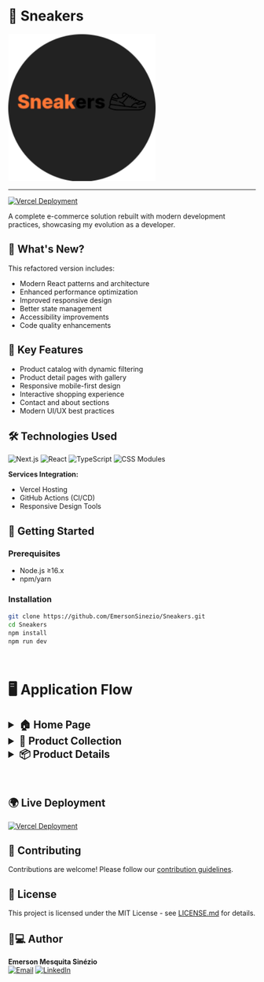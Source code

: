# 🚀 Sneakers

<img src="Readme/SneakersLogo.png" width="300" alt="Sneakers Logo"/>

---

[![Vercel Deployment](https://img.shields.io/badge/Deployed_on-Vercel-black?style=for-the-badge&logo=vercel)](https://sneakers-opal-alpha.vercel.app)

A complete e-commerce solution rebuilt with modern development practices, showcasing my evolution as a developer.

## 🌟 What's New?

This refactored version includes:

- Modern React patterns and architecture
- Enhanced performance optimization
- Improved responsive design
- Better state management
- Accessibility improvements
- Code quality enhancements

## 🔑 Key Features

- Product catalog with dynamic filtering
- Product detail pages with gallery
- Responsive mobile-first design
- Interactive shopping experience
- Contact and about sections
- Modern UI/UX best practices

## 🛠 Technologies Used

![Next.js](https://img.shields.io/badge/Next.js-000000?style=for-the-badge&logo=nextdotjs)
![React](https://img.shields.io/badge/React-61DAFB?style=for-the-badge&logo=react)
![TypeScript](https://img.shields.io/badge/TypeScript-3178C6?style=for-the-badge&logo=typescript)
![CSS Modules](https://img.shields.io/badge/CSS_Modules-000000?style=for-the-badge&logo=css3)

**Services Integration:**

- Vercel Hosting
- GitHub Actions (CI/CD)
- Responsive Design Tools

## 🚀 Getting Started

### Prerequisites

- Node.js ≥16.x
- npm/yarn

### Installation

```bash
git clone https://github.com/EmersonSinezio/Sneakers.git
cd Sneakers
npm install
npm run dev
```

<br>

# 🖥️ Application Flow

## <details> <summary>🏠 Home Page</summary> <img src="Readme/Homepage.png" alt="Home Page Preview"> </details> <details> <summary>👟 Product Collection</summary> <img src="Readme/Colections.png" alt="Collections Preview"> </details> <details> <summary>📦 Product Details</summary> <img src="Readme/Product.png" alt="Product Page Preview"> </details>

<br>

## 🌍 Live Deployment

[![Vercel Deployment](https://img.shields.io/badge/Visit_Site-000000?style=for-the-badge&logo=vercel)](https://sneakers-opal-alpha.vercel.app)

## 🤝 Contributing

Contributions are welcome! Please follow our [contribution guidelines](CONTRIBUTING.md).

## 📄 License

This project is licensed under the MIT License - see [LICENSE.md](LICENSE.md) for details.

## 👨💻 Author

**Emerson Mesquita Sinézio**  
[![Email](https://img.shields.io/badge/Contact-Email-blue?style=flat-square)](mailto:emerson.sineziio@gmail.com)
[![LinkedIn](https://img.shields.io/badge/Connect-LinkedIn-blue?style=flat-square)](https://www.linkedin.com/in/your-profile)
